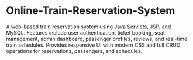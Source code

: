 # Online-Train-Reservation-System
A web-based train reservation system using Java Servlets, JSP, and MySQL. Features include user authentication, ticket booking, seat management, admin dashboard, passenger profiles, reviews, and real-time train schedules. Provides responsive UI with modern CSS and full CRUD operations for reservations, passengers, and schedules.
